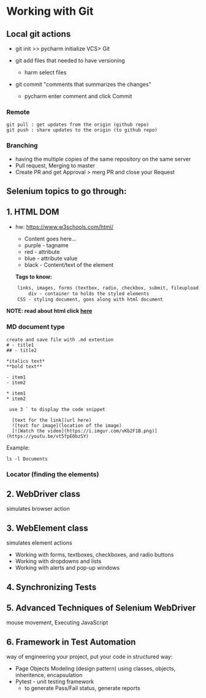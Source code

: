 # Working with Git 

## Local git actions
- git init >> pycharm initialize VCS> Git

- git add files that needed to have versioning
  - harm select files 
- git commit "comments that summarizes the changes"
  - pycharm enter comment and click Commit 

### Remote
```git
git pull : get updates from the origin (github repo)
git push : share updates to the origin (to github repo)
```  

### Branching 
- having the multiple copies of the same repository on the same server
- Pull request, Merging to master 
- Create PR and get Approval > merg PR and close your Request


Selenium topics to go through:
----

## 1. HTML DOM 
- hw: https://www.w3schools.com/html/
  - <tagname>Content goes here...</tagname>
  - purple - tagname
  - red - attribute
  - blue - attribute value
  - black - Content/text of the element
  
  **Tags to know:**
```html
	links, images, forms (textbox, radio, checkbox, submit, fileupload, <input>, <label>, <select>, <textarea>, <button>)
        div - container to holds the styled elements
    CSS - styling document, goes along with html document 
```

**NOTE: read about html click [here](https://www.w3schools.com/w3css/default.asp)**

### MD document type
```
create and save file with .md extention
# - title1
## - title2

*italics text*
**bold text**

- item1
- item2

* item1
* item2

 use 3 ` to display the code snippet 
  
  [text for the link](url here)
  ![text for image](location of the image)
  [![Watch the video](https://i.imgur.com/vKb2F1B.png)](https://youtu.be/vt5fpE0bzSY)

```
Example: 
```shell
ls -l Documents
```


### Locator (finding the elements)

## 2. WebDriver class 
simulates browser action 

## 3. WebElement class
simulates element actions 
- Working with forms, textboxes, checkboxes, and radio buttons
- Working with dropdowns and lists
- Working with alerts and pop-up windows

## 4. Synchronizing Tests
## 5. Advanced Techniques of Selenium WebDriver
mouse movement, Executing JavaScript
	
## 6. Framework in Test Automation
way of engineering your project, put your code in structured way: 

- Page Objects Modeling (design pattern) 
    using classes, objects, inheritence, encapsulation
- Pytest - unit testing framework 
    - to generate Pass/Fail status, generate reports 

